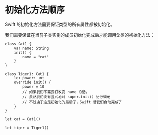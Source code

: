 # 初始化方法顺序

Swift 的初始化方法需要保证类型的所有属性都被初始化。

我们需要保证在当前子类实例的成员初始化完成后才能调用父类的初始化方法：

	class Cat1 {
	    var name: String
	    init() {
	        name = "cat"
	    }
	}
	
	class Tiger1: Cat1 {
	    let power: Int
	    override init() {
	        power = 10
	        // 如果我们不需要打改变 name 的话，
	        // 虽然我们没有显式地对 super.init() 进行调用
	        // 不过由于这是初始化的最后了，Swift 替我们自动完成了
	    }
	}
	
	let cat = Cat1()
	
	let tiger = Tiger1()
	
	